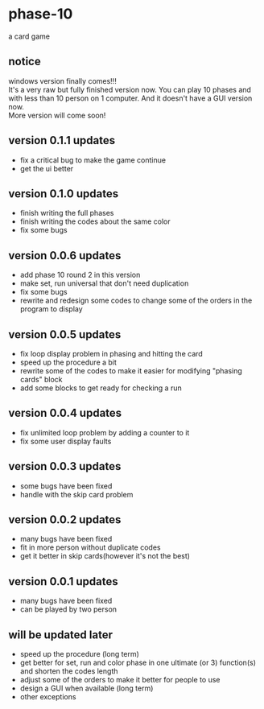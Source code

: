 # phase-10
a card game

## notice
windows version finally comes!!!
</br>It's a very raw but fully finished version now. You can play 10 phases and with less than 10 person on 1 computer.
And it doesn't have a GUI version now.
</br>More version will come soon!

## version 0.1.1 updates
- fix a critical bug to make the game continue
- get the ui better

## version 0.1.0 updates
- finish writing the full phases
- finish writing the codes about the same color
- fix some bugs

## version 0.0.6 updates
- add phase 10 round 2 in this version
- make set, run universal that don't need duplication
- fix some bugs
- rewrite and redesign some codes to change some of the orders in the program to display

## version 0.0.5 updates
- fix loop display problem in phasing and hitting the card
- speed up the procedure a bit
- rewrite some of the codes to make it easier for modifying "phasing cards" block
- add some blocks to get ready for checking a run

## version 0.0.4 updates
- fix unlimited loop problem by adding a counter to it
- fix some user display faults

## version 0.0.3 updates
- some bugs have been fixed
- handle with the skip card problem

## version 0.0.2 updates
- many bugs have been fixed
- fit in more person without duplicate codes
- get it better in skip cards(however it's not the best)

## version 0.0.1 updates
- many bugs have been fixed
- can be played by two person

## will be updated later
- speed up the procedure (long term)
- get better for set, run and color phase in one ultimate (or 3) function(s) and shorten the codes length
- adjust some of the orders to make it better for people to use
- design a GUI when available (long term)
- other exceptions
